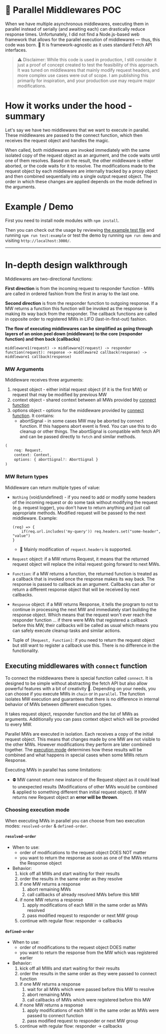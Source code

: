 # 🔀 Parallel Middlewares POC

When we have multiple asynchronous middlewares, executing them in parallel instead of serially (and awaiting each) can drastically reduce response times. Unfortunately, I did not find a Node.js-based web framework that allows for the parallel execution of middlewares — thus, this code was born. 👶 It is framework-agnostic as it uses standard Fetch API interfaces.

> ⚠️ Disclaimer: While this code is used in production, I still consider it just a proof of concept created to test the feasibility of this approach. It was tuned on middlewares that mainly modify request headers, and more complex use cases were out of scope. I am publishing this primarily for inspiration, and your production use may require major modifications.

# How it works under the hood - summary

Let's say we have two middlewares that we want to execute in parallel. These middlewares are passed to the connect function, which then receives the request object and handles the magic.

When called, both middlewares are invoked immediately with the same isolated copy of the request object as an argument, and the code waits until one of them resolves. Based on the result, the other middleware is either aborted, or the code waits for it to resolve. The modifications made to the request object by each middleware are internally tracked by a proxy object and then combined sequentially into a single output request object. The order in which these changes are applied depends on the mode defined in the arguments.

# Example / Demo

First you need to install node modules with `npm install`.

Then you can check out the usage by reviewing [the example test file](test/integration/example.spec.ts) and running `npm run test:example` or test the demo by running `npm run demo` and visiting `http://localhost:3000/`.

---

# In-depth design walkthrough

Middlewares are two-directional functions:

**First direction** is from the incoming request to responder function - MWs are called in ordered fashion from the first in array to the last one.

**Second direction** is from the responder function to outgoing response. If a MW returns a function this function will be invoked as the response is making its way back from the responder. The callback functions are called in opposite order to registered MWs in LIFO (last-in-first-out) fashion.

**The flow of executing middlewares can be simplified as going through layers of an onion peel down (middleware) to the core (responder function) and then back (callbacks)**

```
middleware1(request) -> middleware2(request) -> responder function(request): response -> middleware2 callback(response) -> middleware1 callback(response)
```

### MW Arguments

Middleware receives three arguments:

1. request object - either initial request object (if it is the first MW) or request that may be modified by previous MW
2. context object - shared context between all MWs provided by [connect function](#executing-middlewares-with-connect-function)
3. options object - options for the middleware provided by [connect function](#executing-middlewares-with-connect-function). It contains:
   - abortSignal - in some cases MW may be aborted by connect function. If this happens abort event is fired. You can use this to do cleanup or other things. The abortSignal is compatible with fetch API and can be passed directly to `fetch` and similar methods.

```ts
(
	req: Request,
	context: Context,
	options: { abortSignal?: AbortSignal }
)
```

### MW Return types

Middleware can return multiple types of value:

- `Nothing` (void/undefined) - if you need to add or modify some headers of the incoming request or do some task without modifying the request (e.g. request logger), you don't have to return anything and just call appropriate methods. Modified request will be passed to the next middleware. Example:

  ```
  (req) => {
      if(req.url.includes('my-query')) req.headers.set("some-header", "value")
  }
  ```

  - 🚧 Mainly modification of `request.headers` is supported.

- `Request` object: if a MW returns Request, it means that the returned request object will replace the initial request going forward to next MWs.

- `Function`: if a MW returns a function, the returned function is treated as a callback that is invoked once the response makes its way back. The response is passed to callback as an argument. Callbacks can alter or return a different response object that will be received by next callbacks.

- `Response` object: if a MW returns Response, it tells the program to not to continue in processing the next MW and immediately start building the response object. Which means that the request won't ever reach the responder function ... if there were MWs that registered a callback before this MW, their callbacks will be called as usual which means you can safely execute cleanup tasks and similar actions.

- Tuple of `[Request, Function]`: if you need to return the request object but still want to register a callback use this. There is no difference in the functionality.

## Executing middlewares with `connect` function

To connect the middlewares there is special function called `connect`. It is designed to be simple without abstracting the fetch API but also allow powerful features with a bit of creativity 🎨. Depending on your needs, you can choose if you execute MWs in `chain` or in `parallel`. The function isolates MW execution and guarantees that there is no difference in internal behavior of MWs between different execution types.

It takes request object, responder function and the list of MWs as arguments. Additionally you can pass context object which will be provided to every MW.

Parallel MWs are executed in isolation. Each receives a copy of the initial request object. This means that changes made by one MW are not visible to the other MWs. However modifications they perform are later combined together. The [execution mode](#choosing-execution-mode) determines how these results will be combined and what happens in special cases when some MWs return Response.

Executing MWs in parallel has some limitations:

- ⛔ MW cannot return new instance of the Request object as it could lead to unexpected results (Modifications of other MWs would be combined & applied to something different than initial request object). If MW returns new Request object an **error will be thrown**.

### Choosing execution mode

When executing MWs in parallel you can choose from two execution modes: `resolved-order` & `defined-order`.

#### `resolved-order`

- When to use:
  - order of modifications to the request object DOES NOT matter
  - you want to return the response as soon as one of the MWs returns the Response object
- Behavior:
  1. kick off all MWs and start waiting for their results
  2. order the results in the same order as they resolve
  3. if one MW returns a response
     1. abort remaining MWs
     2. call callbacks of already resolved MWs before this MW
  4. if none MW returns a response
     1. apply modifications of each MW in the same order as MWs resolved
     2. pass modified request to responder or next MW group
  5. continue with regular flow: responder -> callbacks

#### `defined-order`

- When to use:
  - order of modifications to the request object DOES matter
  - you want to return the response from the MW which was registered earlier
- Behavior:
  1. kick off all MWs and start waiting for their results
  2. order the results in the same order as they were passed to connect function
  3. if one MW returns a response
     1. wait for all MWs which were passed before this MW to resolve
     2. abort remaining MWs
     3. call callbacks of MWs which were registered before this MW
  4. if none MW returns a response
     1. apply modifications of each MW in the same order as MWs were passed to connect function
     2. pass modified request to responder or next MW group
  5. continue with regular flow: responder -> callbacks
